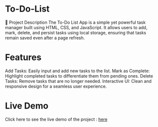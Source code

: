 # To-Do-List
📜 Project Description
The To-Do List App is a simple yet powerful task manager built using HTML, CSS, and JavaScript. It allows users to add, mark, delete, and persist tasks using local storage, ensuring that tasks remain saved even after a page refresh.

# Features
Add Tasks: Easily input and add new tasks to the list.
Mark as Complete: Highlight completed tasks to differentiate them from pending ones.
Delete Tasks: Remove tasks that are no longer needed.
Interactive UI: Clean and responsive design for a seamless user experience.

# Live Demo
Click here to see the live demo of the project : [here]()
